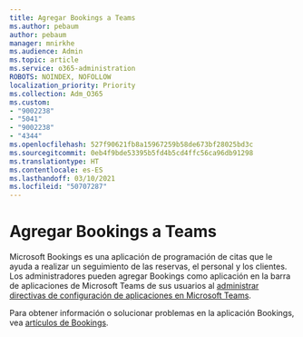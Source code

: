 ```yaml
---
title: Agregar Bookings a Teams
ms.author: pebaum
author: pebaum
manager: mnirkhe
ms.audience: Admin
ms.topic: article
ms.service: o365-administration
ROBOTS: NOINDEX, NOFOLLOW
localization_priority: Priority
ms.collection: Adm_O365
ms.custom:
- "9002238"
- "5041"
- "9002238"
- "4344"
ms.openlocfilehash: 527f90621fb8a15967259b58de673bf28025bd3c
ms.sourcegitcommit: 0eb4f9bde53395b5fd4b5cd4ffc56ca96db91298
ms.translationtype: HT
ms.contentlocale: es-ES
ms.lasthandoff: 03/10/2021
ms.locfileid: "50707287"
---
```

# <a name="adding-bookings-to-teams"></a>Agregar Bookings a Teams

Microsoft Bookings es una aplicación de programación de citas que le ayuda a realizar un seguimiento de las reservas, el personal y los clientes. Los administradores pueden agregar Bookings como aplicación en la barra de aplicaciones de Microsoft Teams de sus usuarios al [administrar directivas de configuración de aplicaciones en Microsoft Teams](https://docs.microsoft.com/microsoftteams/teams-app-setup-policies).

Para obtener información o solucionar problemas en la aplicación Bookings, vea [artículos de Bookings](https://docs.microsoft.com/microsoft-365/bookings/bookings-faq).
